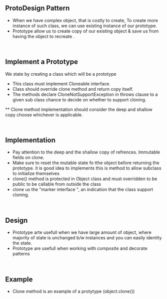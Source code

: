 <h2>ProtoDesign Pattern</h2>

- When we have complex object, that is costly to create, To create more instance of such class, we can use existing instance of our prototype.
- Prototype allow us to create copy of our existing object  &  save us from having the object to recreate .

<br>

<h2> Implement a Prototype </h2>
We state by creating a class which will be a prototype
<ul>
  <li> This class must implement Cloneable interface. </li>  
  <li> Class should override clone method and return copy itself. </li>
  <li> The methods declare CloneNotSupportException in throws clause to a given sub class chance to decide on whether to support cloning. </li>
</ul>

  
** Clone method implementation should consider the deep and shallow copy choose whichever is applicable.

<br>
<h2> Implementation </h2>
<ul>
<li> Pay attention to the deep and the shallow copy of refrences. Immutable fields on clone.</ii>
<li> Make sure to reset the mutable state fo tthe object before returning the prototype.  it is good idea to implements this is method to allow subclass to initialize themselves</li>
<li>clone() method is protected in Object class and must overridden to be public to be callable from outside the class</li>
<li> clone us the "marker interface ", an indication that the class support cloning.</li>
</ul>
  
  
<br>
<h2> Design </h2>
<ul>
<li>Prototype arte usefull when we have large amount of object, where majority of state is unchanged b/w instances and you can easily identity the state.</li>
<li>Prototype are usefull when working with composite and decorate patterns</li>
</ul>
  
 
<br>
<h2>Example</h2>
<ul>
<li>Clone method is an example of a protytype (object.clone())</li>
</ul>

